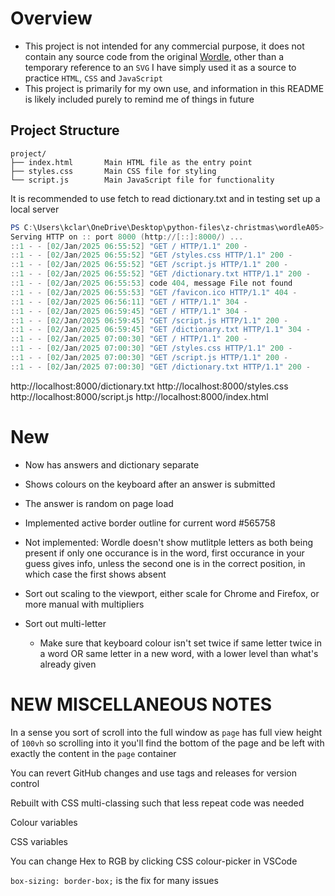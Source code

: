 # Overview
- This project is not intended for any commercial purpose, it does not contain any source code from the original [Wordle](https://www.nytimes.com/games/wordle/index.html), other than a temporary reference to an `SVG` I have simply used it as a source to practice `HTML`, `CSS` and `JavaScript`
- This project is primarily for my own use, and information in this README is likely included purely to remind me of things in future

## Project Structure

```
project/
├── index.html       Main HTML file as the entry point
├── styles.css       Main CSS file for styling
└── script.js        Main JavaScript file for functionality
```

It is recommended to use fetch to read dictionary.txt and in testing set up a local server

```powershell
PS C:\Users\kclar\OneDrive\Desktop\python-files\z-christmas\wordleA05> python -m http.server
Serving HTTP on :: port 8000 (http://[::]:8000/) ...
::1 - - [02/Jan/2025 06:55:52] "GET / HTTP/1.1" 200 -
::1 - - [02/Jan/2025 06:55:52] "GET /styles.css HTTP/1.1" 200 -
::1 - - [02/Jan/2025 06:55:52] "GET /script.js HTTP/1.1" 200 -
::1 - - [02/Jan/2025 06:55:52] "GET /dictionary.txt HTTP/1.1" 200 -
::1 - - [02/Jan/2025 06:55:53] code 404, message File not found
::1 - - [02/Jan/2025 06:55:53] "GET /favicon.ico HTTP/1.1" 404 -
::1 - - [02/Jan/2025 06:56:11] "GET / HTTP/1.1" 304 -
::1 - - [02/Jan/2025 06:59:45] "GET / HTTP/1.1" 304 -
::1 - - [02/Jan/2025 06:59:45] "GET /script.js HTTP/1.1" 200 -
::1 - - [02/Jan/2025 06:59:45] "GET /dictionary.txt HTTP/1.1" 304 -
::1 - - [02/Jan/2025 07:00:30] "GET / HTTP/1.1" 200 -
::1 - - [02/Jan/2025 07:00:30] "GET /styles.css HTTP/1.1" 200 -
::1 - - [02/Jan/2025 07:00:30] "GET /script.js HTTP/1.1" 200 -
::1 - - [02/Jan/2025 07:00:30] "GET /dictionary.txt HTTP/1.1" 200 -
```

http://localhost:8000/dictionary.txt
http://localhost:8000/styles.css
http://localhost:8000/script.js
http://localhost:8000/index.html

# New

- Now has answers and dictionary separate
- Shows colours on the keyboard after an answer is submitted
- The answer is random on page load
- Implemented active border outline for current word #565758

- Not implemented: Wordle doesn't show mutlitple letters as both being present if only one occurance is in the word, first occurance in your guess gives info, unless the second one is in the correct position, in which case the first shows absent

- Sort out scaling to the viewport, either scale for Chrome and Firefox, or more manual with multipliers

- Sort out multi-letter
    - Make sure that keyboard colour isn't set twice if same letter twice in a word OR same letter in a new word, with a lower level than what's already given

# NEW MISCELLANEOUS NOTES
In a sense you sort of scroll into the full window as `page` has full view height of `100vh` so scrolling into it you'll find the bottom of the page and be left with exactly the content in the `page` container

You can revert GitHub changes and use tags and releases for version control

Rebuilt with CSS multi-classing such that less repeat code was needed

Colour variables

CSS variables

You can change Hex to RGB by clicking CSS colour-picker in VSCode

`box-sizing: border-box;` is the fix for many issues
